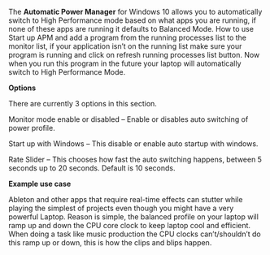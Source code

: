 The <b>Automatic Power Manager</b> for Windows 10 allows you to automatically switch to High Performance mode based on what apps you are running, if none of these apps are running it defaults to Balanced Mode.
How to use
Start up APM and add a program from the running processes list to the monitor list, if your application isn’t on the running list make sure your program is running and click on refresh running processes list button.
Now when you run this program in the future your laptop will automatically switch to High Performance Mode.

<b>Options</b>

There are currently 3 options in this section.

Monitor mode enable or disabled – Enable or disables auto switching of power profile.

Start up with Windows – This disable or enable auto startup with windows.

Rate Slider – This chooses how fast the auto switching happens, between 5 seconds up to 20 seconds. Default is 10 seconds.

<b>Example use case</b>

Ableton and other apps that require real-time effects can stutter while playing the simplest of projects even though you might have a very powerful Laptop. 
Reason is simple, the balanced profile on your laptop will ramp up and down the CPU core clock to keep laptop cool and efficient.
When doing a task like music production the CPU clocks can’t/shouldn’t do this ramp up or down, this is how the clips and blips happen.


